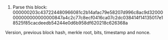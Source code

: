 1. Parse this block:
000000203c437224480966081c2b14afac79e58207d996c8ac9d32000000000000000000847a4c2c77c8ecf0416ca07c2dc038414f14135017e18525f85cacdeedb54244e0d6b958df620218c626368a

Version, previous block hash, merkle root, bits, timestamp and nonce.
